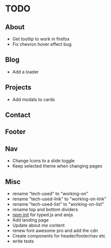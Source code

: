 # TODO

## About

- Get tooltip to work in firefox
- Fix chevron hover effect bug

## Blog

- Add a loader

## Projects

- Add modals to cards

## Contact

## Footer

## Nav

- Change Icons to a slide toggle
- Keep selected theme when changing pages

## Misc

- rename "tech-used" to "working-on"
- rename "tech-used-link" to "working-on-link"
- rename "tech-used-list" to "working-on-list"
- rename top and bottom dividers
- [npm init](https://nodesource.com/blog/an-absolute-beginners-guide-to-using-npm/) for typed.js and anijs
- Add landing page
- Update about me content
- renew font awesome pro and add the cdn
- Create components for header/footer/nav etc
- write tests
